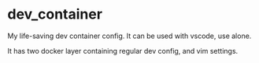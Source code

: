 # dev_container

My life-saving dev container config. It can be used with vscode, use alone.

It has two docker layer containing regular dev config, and vim settings.
